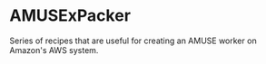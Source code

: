# AMUSExPacker
Series of recipes that are useful for creating an AMUSE worker on Amazon's AWS system.
